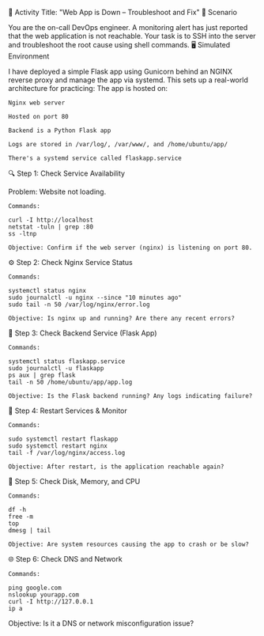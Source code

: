 🔧 Activity Title: "Web App is Down – Troubleshoot and Fix"
🧩 Scenario

You are the on-call DevOps engineer. A monitoring alert has just reported that the web application is not reachable. Your task is to SSH into the server and troubleshoot the root cause using shell commands.
🖥️ Simulated Environment

I have deployed a simple Flask app using Gunicorn behind an NGINX reverse proxy and manage the app via systemd. This sets up a real-world architecture for practicing:
The app is hosted on:

    Nginx web server

    Hosted on port 80

    Backend is a Python Flask app

    Logs are stored in /var/log/, /var/www/, and /home/ubuntu/app/

    There's a systemd service called flaskapp.service

🔍 Step 1: Check Service Availability

Problem: Website not loading.

    Commands:

    curl -I http://localhost
    netstat -tuln | grep :80
    ss -ltnp

    Objective: Confirm if the web server (nginx) is listening on port 80.

⚙️ Step 2: Check Nginx Service Status

    Commands:

    systemctl status nginx
    sudo journalctl -u nginx --since "10 minutes ago"
    sudo tail -n 50 /var/log/nginx/error.log

    Objective: Is nginx up and running? Are there any recent errors?

🧵 Step 3: Check Backend Service (Flask App)

    Commands:

    systemctl status flaskapp.service
    sudo journalctl -u flaskapp
    ps aux | grep flask
    tail -n 50 /home/ubuntu/app/app.log

    Objective: Is the Flask backend running? Any logs indicating failure?

🔄 Step 4: Restart Services & Monitor

    Commands:

    sudo systemctl restart flaskapp
    sudo systemctl restart nginx
    tail -f /var/log/nginx/access.log

    Objective: After restart, is the application reachable again?

🧪 Step 5: Check Disk, Memory, and CPU

    Commands:

    df -h
    free -m
    top
    dmesg | tail

    Objective: Are system resources causing the app to crash or be slow?

🌐 Step 6: Check DNS and Network

    Commands:

    ping google.com
    nslookup yourapp.com
    curl -I http://127.0.0.1
    ip a
    
Objective: Is it a DNS or network misconfiguration issue?
